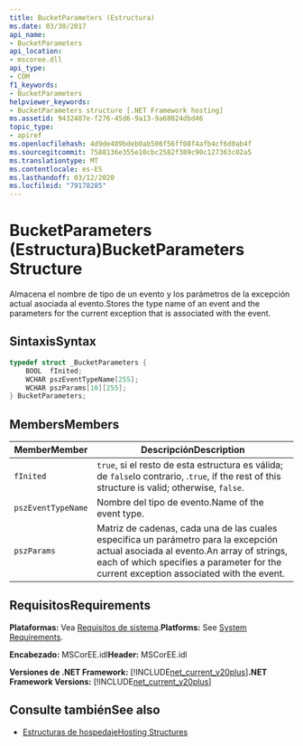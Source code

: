 ```yaml
---
title: BucketParameters (Estructura)
ms.date: 03/30/2017
api_name:
- BucketParameters
api_location:
- mscoree.dll
api_type:
- COM
f1_keywords:
- BucketParameters
helpviewer_keywords:
- BucketParameters structure [.NET Framework hosting]
ms.assetid: 9432487e-f276-45d6-9a13-9a68024dbd46
topic_type:
- apiref
ms.openlocfilehash: 4d9de489bdeb0ab506f56ff08f4afb4cf6d0ab4f
ms.sourcegitcommit: 7588136e355e10cbc2582f389c90c127363c02a5
ms.translationtype: MT
ms.contentlocale: es-ES
ms.lasthandoff: 03/12/2020
ms.locfileid: "79178285"
---
```

# <a name="bucketparameters-structure"></a><span data-ttu-id="1e90f-102">BucketParameters (Estructura)</span><span class="sxs-lookup"><span data-stu-id="1e90f-102">BucketParameters Structure</span></span>
<span data-ttu-id="1e90f-103">Almacena el nombre de tipo de un evento y los parámetros de la excepción actual asociada al evento.</span><span class="sxs-lookup"><span data-stu-id="1e90f-103">Stores the type name of an event and the parameters for the current exception that is associated with the event.</span></span>  
  
## <a name="syntax"></a><span data-ttu-id="1e90f-104">Sintaxis</span><span class="sxs-lookup"><span data-stu-id="1e90f-104">Syntax</span></span>  
  
```cpp  
typedef struct _BucketParameters {  
    BOOL  fInited;
    WCHAR pszEventTypeName[255];
    WCHAR pszParams[10][255];
} BucketParameters;  
```  
  
## <a name="members"></a><span data-ttu-id="1e90f-105">Members</span><span class="sxs-lookup"><span data-stu-id="1e90f-105">Members</span></span>  
  
|<span data-ttu-id="1e90f-106">Member</span><span class="sxs-lookup"><span data-stu-id="1e90f-106">Member</span></span>|<span data-ttu-id="1e90f-107">Descripción</span><span class="sxs-lookup"><span data-stu-id="1e90f-107">Description</span></span>|  
|------------|-----------------|  
|`fInited`|<span data-ttu-id="1e90f-108">`true`, si el resto de esta estructura es válida; de `false`lo contrario, .</span><span class="sxs-lookup"><span data-stu-id="1e90f-108">`true`, if the rest of this structure is valid; otherwise, `false`.</span></span>|  
|`pszEventTypeName`|<span data-ttu-id="1e90f-109">Nombre del tipo de evento.</span><span class="sxs-lookup"><span data-stu-id="1e90f-109">Name of the event type.</span></span>|  
|`pszParams`|<span data-ttu-id="1e90f-110">Matriz de cadenas, cada una de las cuales especifica un parámetro para la excepción actual asociada al evento.</span><span class="sxs-lookup"><span data-stu-id="1e90f-110">An array of strings, each of which specifies a parameter for the current exception associated with the event.</span></span>|  
  
## <a name="requirements"></a><span data-ttu-id="1e90f-111">Requisitos</span><span class="sxs-lookup"><span data-stu-id="1e90f-111">Requirements</span></span>  
 <span data-ttu-id="1e90f-112">**Plataformas:** Vea [Requisitos de sistema](../../../../docs/framework/get-started/system-requirements.md).</span><span class="sxs-lookup"><span data-stu-id="1e90f-112">**Platforms:** See [System Requirements](../../../../docs/framework/get-started/system-requirements.md).</span></span>  
  
 <span data-ttu-id="1e90f-113">**Encabezado:** MSCorEE.idl</span><span class="sxs-lookup"><span data-stu-id="1e90f-113">**Header:** MSCorEE.idl</span></span>  
  
 <span data-ttu-id="1e90f-114">**Versiones de .NET Framework:** [!INCLUDE[net_current_v20plus](../../../../includes/net-current-v20plus-md.md)]</span><span class="sxs-lookup"><span data-stu-id="1e90f-114">**.NET Framework Versions:** [!INCLUDE[net_current_v20plus](../../../../includes/net-current-v20plus-md.md)]</span></span>  
  
## <a name="see-also"></a><span data-ttu-id="1e90f-115">Consulte también</span><span class="sxs-lookup"><span data-stu-id="1e90f-115">See also</span></span>

- [<span data-ttu-id="1e90f-116">Estructuras de hospedaje</span><span class="sxs-lookup"><span data-stu-id="1e90f-116">Hosting Structures</span></span>](../../../../docs/framework/unmanaged-api/hosting/hosting-structures.md)
